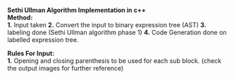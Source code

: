 **Sethi Ullman Algorithm Implementation in c++**</br>
****Method:****</br>
****1.**** Input taken
****2.**** Convert the input to binary expression tree (AST)
****3.**** labeling done (Sethi Ullman algorithm phase 1)
****4.**** Code Generation done on labelled expression tree.


****Rules For Input:****</br>
****1.**** Opening and closing parenthesis to be used for each sub block. (check the output images for further reference)
